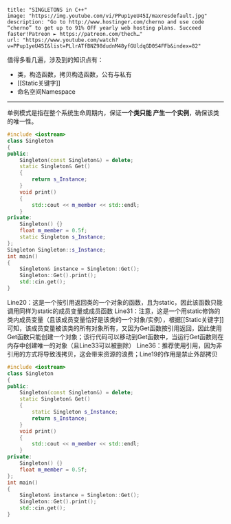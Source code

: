 ```embed
title: "SINGLETONS in C++"
image: "https://img.youtube.com/vi/PPup1yeU45I/maxresdefault.jpg"
description: "Go to http://www.hostinger.com/cherno and use code “cherno” to get up to 91% OFF yearly web hosting plans. Succeed faster!Patreon ► https://patreon.com/thech…"
url: "https://www.youtube.com/watch?v=PPup1yeU45I&list=PLlrATfBNZ98dudnM48yfGUldqGD0S4FFb&index=82"
```

值得多看几遍，涉及到的知识点有：
- 类，构造函数，拷贝构造函数，公有与私有
- [[Static关键字]]
- 命名空间Namespace
---
单例模式是指在整个系统生命周期内，保证**一个类只能 产生一个实例**，确保该类的唯一性。
```c++
#include <iostream>
class Singleton
{
public:
	Singleton(const Singleton&) = delete;
	static Singleton& Get()
	{
		return s_Instance;
	}
	void print()
	{
		std::cout << m_member << std::endl;
	}
private:
	Singleton() {}
	float m_member = 0.5f;
	static Singleton s_Instance;
};
Singleton Singleton::s_Instance;
int main()
{
	Singleton& instance = Singleton::Get();
	Singleton::Get().print();
	std::cin.get();
}
```
Line20：这是一个按引用返回类的一个对象的函数，且为static，因此该函数只能调用同样为static的成员变量或成员函数
Line31：注意，这是一个用static修饰的类内成员变量（且该成员变量恰好是该类的一个对象/实例），根据[[Static关键字]]可知，该成员变量被该类的所有对象所有，又因为Get函数按引用返回，因此使用Get函数只能创建一个对象；该行代码可以移动到Get函数中，当运行Get函数则在内存中创建唯一的对象（且Line33可以被删除）
Line36：推荐使用引用，因为非引用的方式将导致浅拷贝，这会带来资源的浪费；Line19的作用是禁止外部拷贝

```c++
#include <iostream>
class Singleton
{
public:
	Singleton(const Singleton&) = delete;
	static Singleton& Get()
	{
		static Singleton s_Instance;
		return s_Instance;
	}
	void print()
	{
		std::cout << m_member << std::endl;
	}
private:
	Singleton() {}
	float m_member = 0.5f;
};
int main()
{
	Singleton& instance = Singleton::Get();
	Singleton::Get().print();
	std::cin.get();
}
```